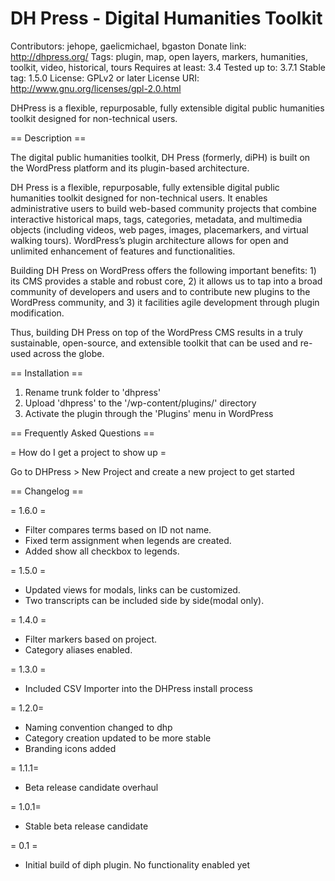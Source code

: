# DH Press - Digital Humanities Toolkit

Contributors: jehope, gaelicmichael, bgaston
Donate link: http://dhpress.org/
Tags: plugin, map, open layers, markers, humanities, toolkit, video, historical, tours
Requires at least: 3.4
Tested up to: 3.7.1
Stable tag: 1.5.0
License: GPLv2 or later
License URI: http://www.gnu.org/licenses/gpl-2.0.html

DHPress is a flexible, repurposable, fully extensible digital public humanities toolkit designed for non-technical users.

== Description ==

The digital public humanities toolkit, DH Press (formerly, diPH) is built on the WordPress platform and its plugin-based architecture.

DH Press is a flexible, repurposable, fully extensible digital public humanities toolkit designed for non-technical users. It enables administrative users to build web-based community projects that combine interactive historical maps, tags, categories, metadata, and multimedia objects (including videos, web pages, images, placemarkers, and virtual walking tours). WordPress’s plugin architecture allows for open and unlimited enhancement of features and functionalities.

Building DH Press on WordPress offers the following important benefits: 
	1) its CMS provides a stable and robust core, 
	2) it allows us to tap into a broad community of developers and users and to contribute new plugins to the WordPress community, and 
	3) it facilities agile development through plugin modification. 
	
Thus, building DH Press on top of the WordPress CMS results in a truly sustainable, open-source, and extensible toolkit that can be used and re-used across the globe.

== Installation ==

1. Rename trunk folder to 'dhpress'
2. Upload 'dhpress' to the '/wp-content/plugins/' directory
3. Activate the plugin through the 'Plugins' menu in WordPress


== Frequently Asked Questions ==

= How do I get a project to show up =

Go to DHPress > New Project and create a new project to get started


== Changelog ==

= 1.6.0 = 
* Filter compares terms based on ID not name. 
* Fixed term assignment when legends are created.
* Added show all checkbox to legends.

= 1.5.0 = 
* Updated views for modals, links can be customized.
* Two transcripts can be included side by side(modal only).

= 1.4.0 =
* Filter markers based on project.
* Category aliases enabled.

= 1.3.0 = 
* Included CSV Importer into the DHPress install process

= 1.2.0=
* Naming convention changed to dhp
* Category creation updated to be more stable
* Branding icons added

= 1.1.1=
* Beta release candidate overhaul

= 1.0.1=
* Stable beta release candidate

= 0.1 =
* Initial build of diph plugin. No functionality enabled yet
